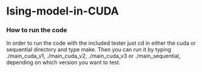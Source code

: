 # Ising-model-in-CUDA
### How to run the code
In order to run the code with the included tester just cd in either the cuda or sequential directory
and type make. Then you can run it by typing ./main_cuda_v1, ./main_cuda_v2, ./main_cuda_v3 or
./main_sequential, depending on which version you want to test.
